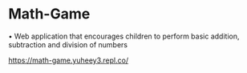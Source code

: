 # Math-Game

•	Web application that encourages children to perform basic addition, subtraction and division of numbers 

https://math-game.yuheey3.repl.co/
